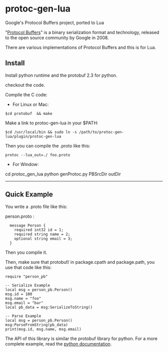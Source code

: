 protoc-gen-lua
==============

Google's Protocol Buffers project, ported to Lua

"[Protocol Buffers](http://code.google.com/p/protobuf/)" is a binary serialization format and technology, released to the open source community by Google in 2008.

There are various implementations of Protocol Buffers and this is for Lua.

## Install

Install python runtime and the protobuf 2.3 for python.

checkout the code.

Compile the C code:

* For Linux or Mac:

 `$cd protobuf  && make`

 Make a link to protoc-gen-lua  in your $PATH:

 `$cd /usr/local/bin && sudo ln -s /path/to/protoc-gen-lua/plugin/protoc-gen-lua`

 Then you can compile the .proto like this:

 `protoc --lua_out=./ foo.proto`

* For Window:

cd protoc_gen_lua
python genProtoc.py PBSrcDir outDir

--------------------------------
## Quick Example
You write a .proto file like this:

person.proto :
```
  message Person {
    required int32 id = 1;
    required string name = 2;
    optional string email = 3;
  }
```

Then you compile it.

Then,  make sure that protobuf/ in package.cpath and package.path,  you use that code like this:

```
require "person_pb"

-- Serialize Example
local msg = person_pb.Person()
msg.id = 100
msg.name = "foo"
msg.email = "bar"
local pb_data = msg:SerializeToString()

-- Parse Example
local msg = person_pb.Person()
msg:ParseFromString(pb_data)
print(msg.id, msg.name, msg.email)
```

The API of this library is similar the protobuf library for python.
For a more complete example,  read the [python documentation](http://code.google.com/apis/protocolbuffers/docs/pythontutorial.html).
